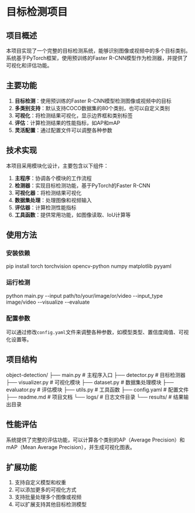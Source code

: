 # 目标检测项目

## 项目概述

本项目实现了一个完整的目标检测系统，能够识别图像或视频中的多个目标类别。系统基于PyTorch框架，使用预训练的Faster R-CNN模型作为检测器，并提供了可视化和评估功能。

## 主要功能

1. **目标检测**：使用预训练的Faster R-CNN模型检测图像或视频中的目标
2. **多类别支持**：默认支持COCO数据集的80个类别，也可以自定义类别
3. **可视化**：将检测结果可视化，显示边界框和类别标签
4. **评估**：计算检测结果的性能指标，如AP和mAP
5. **灵活配置**：通过配置文件可以调整各种参数

## 技术实现

本项目采用模块化设计，主要包含以下组件：

1. **主程序**：协调各个模块的工作流程
2. **检测器**：实现目标检测功能，基于PyTorch的Faster R-CNN
3. **可视化器**：将检测结果可视化
4. **数据集处理**：处理图像和视频输入
5. **评估器**：计算检测性能指标
6. **工具函数**：提供常用功能，如图像读取、IoU计算等

## 使用方法

### 安装依赖
pip install torch torchvision opencv-python numpy matplotlib pyyaml
### 运行检测
python main.py --input path/to/your/image/or/video --input_type image/video --visualize --evaluate
### 配置参数

可以通过修改`config.yaml`文件来调整各种参数，如模型类型、置信度阈值、可视化设置等。

## 项目结构
object-detection/
├── main.py                # 主程序入口
├── detector.py            # 目标检测器
├── visualizer.py          # 可视化模块
├── dataset.py             # 数据集处理模块
├── evaluator.py           # 评估模块
├── utils.py               # 工具函数
├── config.yaml            # 配置文件
├── readme.md              # 项目文档
└── logs/                  # 日志文件目录
└── results/               # 结果输出目录
## 性能评估

系统提供了完整的评估功能，可以计算各个类别的AP（Average Precision）和mAP（Mean Average Precision），并生成可视化图表。

## 扩展功能

1. 支持自定义模型和权重
2. 可以添加更多的可视化方式
3. 支持批量处理多个图像或视频
4. 可以扩展支持其他目标检测模型    
